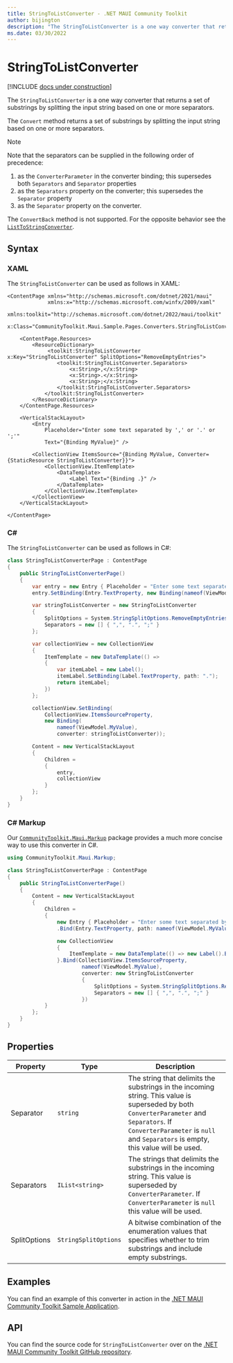 ```yaml
---
title: StringToListConverter - .NET MAUI Community Toolkit
author: bijington
description: "The StringToListConverter is a one way converter that returns a set of substrings by splitting the input string based on one or more separators."
ms.date: 03/30/2022
---
```


# StringToListConverter

[!INCLUDE [docs under construction](../includes/preview-note.md)]

The `StringToListConverter` is a one way converter that returns a set of substrings by splitting the input string based on one or more separators.

The `Convert` method returns a set of substrings by splitting the input string based on one or more separators.

> [!NOTE]
> Note that the separators can be supplied in the following order of precedence:
> 1. as the `ConverterParameter` in the converter binding; this supersedes both `Separators` and `Separator` properties
> 2. as the `Separators` property on the converter; this supersedes the `Separator` property
> 3. as the `Separator` property on the converter.

The `ConvertBack` method is not supported. For the opposite behavior see the [`ListToStringConverter`](list-to-string-converter.md).

## Syntax

### XAML

The `StringToListConverter` can be used as follows in XAML:

```xaml
<ContentPage xmlns="http://schemas.microsoft.com/dotnet/2021/maui"
             xmlns:x="http://schemas.microsoft.com/winfx/2009/xaml"
             xmlns:toolkit="http://schemas.microsoft.com/dotnet/2022/maui/toolkit"
             x:Class="CommunityToolkit.Maui.Sample.Pages.Converters.StringToListConverterPage">

    <ContentPage.Resources>
        <ResourceDictionary>
             <toolkit:StringToListConverter x:Key="StringToListConverter" SplitOptions="RemoveEmptyEntries">
                <toolkit:StringToListConverter.Separators>
                    <x:String>,</x:String>
                    <x:String>.</x:String>
                    <x:String>;</x:String>
                </toolkit:StringToListConverter.Separators>
            </toolkit:StringToListConverter>
        </ResourceDictionary>
    </ContentPage.Resources>

    <VerticalStackLayout>
        <Entry
            Placeholder="Enter some text separated by ',' or '.' or ';'"
            Text="{Binding MyValue}" />

        <CollectionView ItemsSource="{Binding MyValue, Converter={StaticResource StringToListConverter}}">
            <CollectionView.ItemTemplate>
                <DataTemplate>
                    <Label Text="{Binding .}" />
                </DataTemplate>
            </CollectionView.ItemTemplate>
        </CollectionView>
    </VerticalStackLayout>

</ContentPage>
```

### C#

The `StringToListConverter` can be used as follows in C#:

```csharp
class StringToListConverterPage : ContentPage
{
    public StringToListConverterPage()
    {
		var entry = new Entry { Placeholder = "Enter some text separated by ',' or '.' or ';'" };
		entry.SetBinding(Entry.TextProperty, new Binding(nameof(ViewModel.MyValue)));

		var stringToListConverter = new StringToListConverter
		{
			SplitOptions = System.StringSplitOptions.RemoveEmptyEntries,
			Separators = new [] { ",", ".", ";" }
		};

		var collectionView = new CollectionView
		{
			ItemTemplate = new DataTemplate(() =>
			{
				var itemLabel = new Label();
				itemLabel.SetBinding(Label.TextProperty, path: ".");
				return itemLabel;
			})
		};

		collectionView.SetBinding(
			CollectionView.ItemsSourceProperty,
			new Binding(
				nameof(ViewModel.MyValue),
				converter: stringToListConverter));

		Content = new VerticalStackLayout
        {
            Children =    
            {
                entry,
                collectionView
            }
        };
    }
}
```

### C# Markup

Our [`CommunityToolkit.Maui.Markup`](../markup/markup.md) package provides a much more concise way to use this converter in C#.

```csharp
using CommunityToolkit.Maui.Markup;

class StringToListConverterPage : ContentPage
{
    public StringToListConverterPage()
    {
		Content = new VerticalStackLayout
        {
            Children =    
            {
                new Entry { Placeholder = "Enter some text separated by ',' or '.' or ';'" }
				.Bind(Entry.TextProperty, path: nameof(ViewModel.MyValue)),

                new CollectionView
    			{
    				ItemTemplate = new DataTemplate(() => new Label().Bind(Label.TextProperty, path: "."))
    			}.Bind(CollectionView.ItemsSourceProperty,
                        nameof(ViewModel.MyValue),    
				        converter: new StringToListConverter
                		{
                			SplitOptions = System.StringSplitOptions.RemoveEmptyEntries,
                            Separators = new [] { ",", ".", ";" }
                		})
            }
        };
    }
}
```

## Properties

|Property  |Type  |Description  |
|---------|---------|---------|
| Separator | `string` | The string that delimits the substrings in the incoming string. This value is superseded by both `ConverterParameter` and `Separators`. If `ConverterParameter` is `null` and `Separators` is empty, this value will be used.  |
| Separators | `IList<string>` | The strings that delimits the substrings in the incoming string. This value is superseded by `ConverterParameter`. If `ConverterParameter` is `null` this value will be used. |
| SplitOptions | `StringSplitOptions` | A bitwise combination of the enumeration values that specifies whether to trim substrings and include empty substrings. |

## Examples

You can find an example of this converter in action in the [.NET MAUI Community Toolkit Sample Application](https://github.com/CommunityToolkit/Maui/blob/main/samples/CommunityToolkit.Maui.Sample/Pages/Converters/StringToListConverterPage.xaml).

## API

You can find the source code for `StringToListConverter` over on the [.NET MAUI Community Toolkit GitHub repository](https://github.com/CommunityToolkit/Maui/blob/main/src/CommunityToolkit.Maui/Converters/StringToListConverter.shared.cs).
